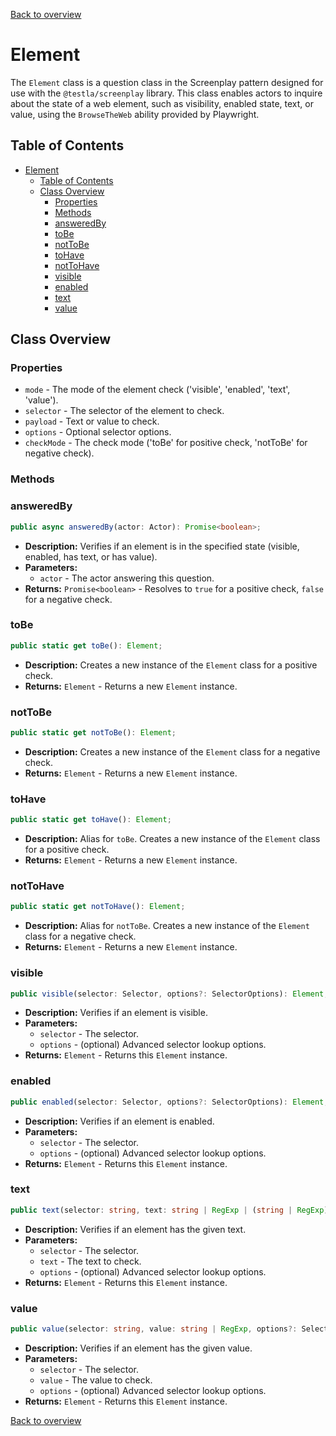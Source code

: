 [Back to overview]()

# Element

The `Element` class is a question class in the Screenplay pattern designed for use with the `@testla/screenplay` library. This class enables actors to inquire about the state of a web element, such as visibility, enabled state, text, or value, using the `BrowseTheWeb` ability provided by Playwright.

## Table of Contents

- [Element](#element)
  - [Table of Contents](#table-of-contents)
  - [Class Overview](#class-overview)
    - [Properties](#properties)
    - [Methods](#methods)
    - [answeredBy](#answeredby)
    - [toBe](#tobe)
    - [notToBe](#nottobe)
    - [toHave](#tohave)
    - [notToHave](#nottohave)
    - [visible](#visible)
    - [enabled](#enabled)
    - [text](#text)
    - [value](#value)

## Class Overview

### Properties

- `mode` - The mode of the element check ('visible', 'enabled', 'text', 'value').
- `selector` - The selector of the element to check.
- `payload` - Text or value to check.
- `options` - Optional selector options.
- `checkMode` - The check mode ('toBe' for positive check, 'notToBe' for negative check).

### Methods

### answeredBy

```typescript
public async answeredBy(actor: Actor): Promise<boolean>;
```

- **Description:** Verifies if an element is in the specified state (visible, enabled, has text, or has value).
- **Parameters:**
  - `actor` - The actor answering this question.
- **Returns:** `Promise<boolean>` - Resolves to `true` for a positive check, `false` for a negative check.

### toBe

```typescript
public static get toBe(): Element;
```

- **Description:** Creates a new instance of the `Element` class for a positive check.
- **Returns:** `Element` - Returns a new `Element` instance.

### notToBe

```typescript
public static get notToBe(): Element;
```

- **Description:** Creates a new instance of the `Element` class for a negative check.
- **Returns:** `Element` - Returns a new `Element` instance.

### toHave

```typescript
public static get toHave(): Element;
```

- **Description:** Alias for `toBe`. Creates a new instance of the `Element` class for a positive check.
- **Returns:** `Element` - Returns a new `Element` instance.

### notToHave

```typescript
public static get notToHave(): Element;
```

- **Description:** Alias for `notToBe`. Creates a new instance of the `Element` class for a negative check.
- **Returns:** `Element` - Returns a new `Element` instance.

### visible

```typescript
public visible(selector: Selector, options?: SelectorOptions): Element;
```

- **Description:** Verifies if an element is visible.
- **Parameters:**
  - `selector` - The selector.
  - `options` - (optional) Advanced selector lookup options.
- **Returns:** `Element` - Returns this `Element` instance.

### enabled

```typescript
public enabled(selector: Selector, options?: SelectorOptions): Element;
```

- **Description:** Verifies if an element is enabled.
- **Parameters:**
  - `selector` - The selector.
  - `options` - (optional) Advanced selector lookup options.
- **Returns:** `Element` - Returns this `Element` instance.

### text

```typescript
public text(selector: string, text: string | RegExp | (string | RegExp)[], options?: SelectorOptions): Element;
```

- **Description:** Verifies if an element has the given text.
- **Parameters:**
  - `selector` - The selector.
  - `text` - The text to check.
  - `options` - (optional) Advanced selector lookup options.
- **Returns:** `Element` - Returns this `Element` instance.

### value

```typescript
public value(selector: string, value: string | RegExp, options?: SelectorOptions): Element;
```

- **Description:** Verifies if an element has the given value.
- **Parameters:**
  - `selector` - The selector.
  - `value` - The value to check.
  - `options` - (optional) Advanced selector lookup options.
- **Returns:** `Element` - Returns this `Element` instance.

[Back to overview]()